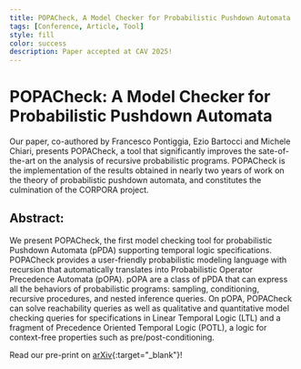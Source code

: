 ```yaml
---
title: POPACheck, A Model Checker for Probabilistic Pushdown Automata
tags: [Conference, Article, Tool]
style: fill
color: success
description: Paper accepted at CAV 2025!
---
```


# POPACheck: A Model Checker for Probabilistic Pushdown Automata

Our paper, co-authored by Francesco Pontiggia, Ezio Bartocci and Michele Chiari,
presents POPACheck, a tool that significantly improves the sate-of-the-art on the analysis of recursive probabilistic programs.
POPACheck is the implementation of the results obtained in nearly two years of work on the theory of probabilistic pushdown automata,
and constitutes the culmination of the CORPORA project.


## Abstract:

We present POPACheck, the first model checking tool for probabilistic Pushdown Automata (pPDA) supporting temporal logic specifications. POPACheck provides a user-friendly probabilistic modeling language with recursion that automatically translates into Probabilistic Operator Precedence Automata (pOPA). pOPA are a class of pPDA that can express all the behaviors of probabilistic programs: sampling, conditioning, recursive procedures, and nested inference queries. On pOPA, POPACheck can solve reachability queries as well as qualitative and quantitative model checking queries for specifications in Linear Temporal Logic (LTL) and a fragment of Precedence Oriented Temporal Logic (POTL), a logic for context-free properties such as pre/post-conditioning.


Read our pre-print on [arXiv](https://arxiv.org/abs/2502.03956){:target="_blank"}!
